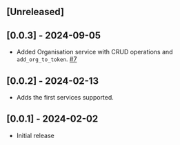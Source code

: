 ## [Unreleased]

## [0.0.3] - 2024-09-05
- Added Organisation service with CRUD operations and `add_org_to_token`. [#7](https://github.com/Swiftner/swiftner_ruby/pull/7)

## [0.0.2] - 2024-02-13

-  Adds the first services supported.

## [0.0.1] - 2024-02-02

- Initial release
